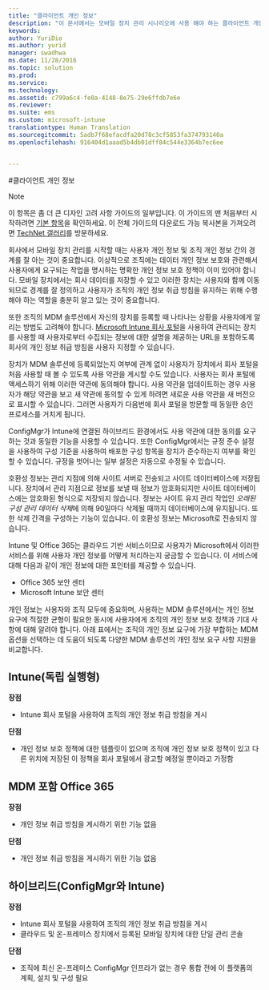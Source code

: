 ```yaml
---
title: "클라이언트 개인 정보"
description: "이 문서에서는 모바일 장치 관리 시나리오에 사용 해야 하는 클라이언트 개인 정보에 대한 다양한 디자인 고려 사항을 제공합니다."
keywords: 
author: YuriDio
ms.author: yurid
manager: swadhwa
ms.date: 11/28/2016
ms.topic: solution
ms.prod: 
ms.service: 
ms.technology: 
ms.assetid: c799a6c4-fe0a-4148-8e75-29e6ffdb7e6e
ms.reviewer: 
ms.suite: ems
ms.custom: microsoft-intune
translationtype: Human Translation
ms.sourcegitcommit: 5adb7f68efacdfa20d78c3cf5853fa374793140a
ms.openlocfilehash: 916404d1aaad5b4db01dff84c544e3364b7ec6ee


---
```


#<a name="client-privacy"></a>클라이언트 개인 정보

>[!NOTE]
>이 항목은 좀 더 큰 디자인 고려 사항 가이드의 일부입니다. 이 가이드의 맨 처음부터 시작하려면 [기본 항목](mdm-design-considerations-guide.md)을 확인하세요. 이 전체 가이드의 다운로드 가능 복사본을 가져오려면 [TechNet 갤러리](https://gallery.technet.microsoft.com/Mobile-Device-Management-7d401582)를 방문하세요.

회사에서 모바일 장치 관리를 시작할 때는 사용자 개인 정보 및 조직 개인 정보 간의 경계를 잘 아는 것이 중요합니다. 이상적으로 조직에는 데이터 개인 정보 보호와 관련해서 사용자에게 요구되는 작업을 명시하는 명확한 개인 정보 보호 정책이 이미 있어야 합니다. 모바일 장치에서는 회사 데이터를 저장할 수 있고 이러한 장치는 사용자와 함께 이동되므로 경계를 잘 정의하고 사용자가 조직의 개인 정보 취급 방침을 유지하는 위해 수행해야 하는 역할을 충분히 알고 있는 것이 중요합니다.
  
또한 조직의 MDM 솔루션에서 자신의 장치를 등록할 때 나타나는 상황을 사용자에게 알리는 방법도 고려해야 합니다. [Microsoft Intune 회사 포털](https://technet.microsoft.com/library/dn646957.aspx)을 사용하여 관리되는 장치를 사용할 때 사용자로부터 수집되는 정보에 대한 설명을 제공하는 URL을 포함하도록 회사의 개인 정보 취급 방침을 사용자 지정할 수 있습니다.
 
장치가 MDM 솔루션에 등록되었는지 여부에 관계 없이 사용자가 장치에서 회사 포털을 처음 사용할 때 볼 수 있도록 사용 약관을 게시할 수도 있습니다. 사용자는 회사 포털에 액세스하기 위해 이러한 약관에 동의해야 합니다. 사용 약관을 업데이트하는 경우 사용자가 해당 약관을 보고 새 약관에 동의할 수 있게 하려면 새로운 사용 약관을 새 버전으로 표시할 수 있습니다. 그러면 사용자가 다음번에 회사 포털을 방문할 때 동일한 승인 프로세스를 거치게 됩니다. 

ConfigMgr가 Intune에 연결된 하이브리드 환경에서도 사용 약관에 대한 동의를 요구하는 것과 동일한 기능을 사용할 수 있습니다. 또한 ConfigMgr에서는 규정 준수 설정을 사용하여 구성 기준을 사용하여 배포한 구성 항목을 장치가 준수하는지 여부를 확인할 수 있습니다. 규정을 벗어나는 일부 설정은 자동으로 수정될 수 있습니다. 

호환성 정보는 관리 지점에 의해 사이트 서버로 전송되고 사이트 데이터베이스에 저장됩니다. 장치에서 관리 지점으로 정보를 보낼 때 정보가 암호화되지만 사이트 데이터베이스에는 암호화된 형식으로 저장되지 않습니다. 정보는 사이트 유지 관리 작업인 *오래된 구성 관리 데이터 삭제*에 의해 90일마다 삭제될 때까지 데이터베이스에 유지됩니다.  또한 삭제 간격을 구성하는 기능이 있습니다. 이 호환성 정보는 Microsoft로 전송되지 않습니다.

Intune 및 Office 365는 클라우드 기반 서비스이므로 사용자가 Microsoft에서 이러한 서비스를 위해 사용자 개인 정보를 어떻게 처리하는지 궁금할 수 있습니다. 이 서비스에 대해 다음과 같이 개인 정보에 대한 포인터를 제공할 수 있습니다.

- Office 365 보안 센터
- Microsoft Intune 보안 센터

개인 정보는 사용자와 조직 모두에 중요하며, 사용하는 MDM 솔루션에서는 개인 정보 요구에 적절한 균형이 필요한 동시에 사용자에게 조직의 개인 정보 보호 정책과 기대 사항에 대해 알려야 합니다. 아래 표에서는 조직의 개인 정보 요구에 가장 부합하는 MDM 옵션을 선택하는 데 도움이 되도록 다양한 MDM 솔루션의 개인 정보 요구 사항 지원을 비교합니다.

## <a name="intune-standalone"></a>Intune(독립 실행형)

**장점**

- Intune 회사 포털을 사용하여 조직의 개인 정보 취급 방침을 게시

**단점**

- 개인 정보 보호 정책에 대한 템플릿이 없으며 조직에 개인 정보 보호 정책이 있고 다른 위치에 저장된 이 정책을 회사 포털에서 광고할 예정일 뿐이라고 가정함

## <a name="office-365-with-mdm"></a>MDM 포함 Office 365

**장점**

- 개인 정보 취급 방침을 게시하기 위한 기능 없음

**단점**

- 개인 정보 취급 방침을 게시하기 위한 기능 없음

## <a name="hybrid-intune-with-configmgr"></a>하이브리드(ConfigMgr와 Intune)

**장점**

- Intune 회사 포털을 사용하여 조직의 개인 정보 취급 방침을 게시
- 클라우드 및 온-프레미스 장치에서 등록된 모바일 장치에 대한 단일 관리 콘솔

**단점**

- 조직에 최신 온-프레미스 ConfigMgr 인프라가 없는 경우 통합 전에 이 플랫폼의 계획, 설치 및 구성 필요




<!--HONumber=Nov16_HO4-->


